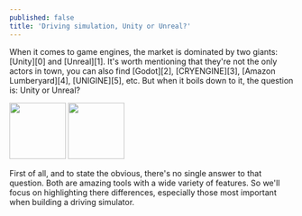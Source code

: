 ```yaml
---
published: false
title: 'Driving simulation, Unity or Unreal?'
---
```

When it comes to game engines, the market is dominated by two giants: [Unity][0] and [Unreal][1]. It's worth mentioning that they're not the only actors in town, you can also find [Godot][2], [CRYENGINE][3], [Amazon Lumberyard][4], [UNIGINE][5], etc. But when it boils down to it, the question is: Unity or Unreal?

<p float="left">
  <img src="{{site.baseurl}}/images/unity_logo.jpg" width="100" />
  <img src="{{site.baseurl}}/images/ue-logo.svg.png" width="100" />
</p>

First of all, and to state the obvious, there's no single answer to that question. Both are amazing tools with a wide variety of features. So we'll focus on highlighting there differences, especially those most important when building a driving simulator.
